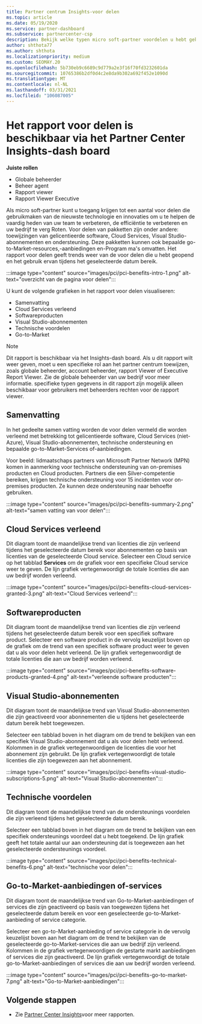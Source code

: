```yaml
---
title: Partner centrum Insights-voor delen
ms.topic: article
ms.date: 05/19/2020
ms.service: partner-dashboard
ms.subservice: partnercenter-csp
description: Bekijk welke typen micro soft-partner voordelen u hebt gekregen om uw bedrijf te helpen groeien, de efficiëntie te verbeteren en de vaardig heden van uw team te verbeteren.
author: shthota77
ms.author: shthota
ms.localizationpriority: medium
ms.custom: SEOMAY.20
ms.openlocfilehash: 5b730eb9c6689c9d779a2e3f16f70fd3232601da
ms.sourcegitcommit: 10765386b2df0d4c2e8da9b302a692f452e1090d
ms.translationtype: MT
ms.contentlocale: nl-NL
ms.lasthandoff: 03/31/2021
ms.locfileid: "106087005"
---
```

# <a name="benefits-report-available-from-the-partner-center-insights-dashboard"></a>Het rapport voor delen is beschikbaar via het Partner Center Insights-dash board

**Juiste rollen**

- Globale beheerder
- Beheer agent
- Rapport viewer
- Rapport Viewer Executive

Als micro soft-partner kunt u toegang krijgen tot een aantal voor delen die gebruikmaken van de nieuwste technologie en innovaties om u te helpen de vaardig heden van uw team te verbeteren, de efficiëntie te verbeteren en uw bedrijf te verg Roten. Voor delen van pakketten zijn onder andere: toewijzingen van gelicentieerde software, Cloud Services, Visual Studio-abonnementen en ondersteuning. Deze pakketten kunnen ook bepaalde go-to-Market-resources,-aanbiedingen en-Program ma's omvatten. Het rapport voor delen geeft trends weer van de voor delen die u hebt geopend en het gebruik ervan tijdens het geselecteerde datum bereik.

:::image type="content" source="images/pci/pci-benefits-intro-1.png" alt-text="overzicht van de pagina voor delen":::

U kunt de volgende grafieken in het rapport voor delen visualiseren:

- Samenvatting
- Cloud Services verleend
- Softwareproducten
- Visual Studio-abonnementen
- Technische voordelen
- Go-to-Market

 > [!NOTE]
 > Dit rapport is beschikbaar via het Insights-dash board. Als u dit rapport wilt weer geven, moet u een specifieke rol aan het partner centrum toewijzen, zoals globale beheerder, account beheerder, rapport Viewer of Executive Report Viewer. Zie de globale beheerder van uw bedrijf voor meer informatie. specifieke typen gegevens in dit rapport zijn mogelijk alleen beschikbaar voor gebruikers met beheerders rechten voor de rapport viewer.

## <a name="summary"></a>Samenvatting

In het gedeelte samen vatting worden de voor delen vermeld die worden verleend met betrekking tot gelicentieerde software, Cloud Services (niet-Azure), Visual Studio-abonnementen, technische ondersteuning en bepaalde go-to-Market-Services of-aanbiedingen.

Voor beeld: lidmaatschaps partners van Microsoft Partner Network (MPN) komen in aanmerking voor technische ondersteuning van on-premises producten en Cloud producten. Partners die een Silver-competentie bereiken, krijgen technische ondersteuning voor 15 incidenten voor on-premises producten. Ze kunnen deze ondersteuning naar behoefte gebruiken. 

:::image type="content" source="images/pci/pci-benefits-summary-2.png" alt-text="samen vatting van voor delen":::

## <a name="cloud-services-granted"></a>Cloud Services verleend

Dit diagram toont de maandelijkse trend van licenties die zijn verleend tijdens het geselecteerde datum bereik voor abonnementen op basis van licenties van de geselecteerde Cloud service.
Selecteer een Cloud service op het tabblad **Services** om de grafiek voor een specifieke Cloud service weer te geven. De lijn grafiek vertegenwoordigt de totale licenties die aan uw bedrijf worden verleend.

:::image type="content" source="images/pci/pci-benefits-cloud-services-granted-3.png" alt-text="Cloud Services verleend":::

## <a name="software-products"></a>Softwareproducten

Dit diagram toont de maandelijkse trend van licenties die zijn verleend tijdens het geselecteerde datum bereik voor een specifiek software product. Selecteer een software product in de vervolg keuzelijst boven op de grafiek om de trend van een specifiek software product weer te geven dat u als voor delen hebt verleend. De lijn grafiek vertegenwoordigt de totale licenties die aan uw bedrijf worden verleend.

:::image type="content" source="images/pci/pci-benefits-software-products-granted-4.png" alt-text="verleende software producten":::

## <a name="visual-studio-subscriptions"></a>Visual Studio-abonnementen

Dit diagram toont de maandelijkse trend van Visual Studio-abonnementen die zijn geactiveerd voor abonnementen die u tijdens het geselecteerde datum bereik hebt toegewezen.

Selecteer een tabblad boven in het diagram om de trend te bekijken van een specifiek Visual Studio-abonnement dat u als voor delen hebt verleend. Kolommen in de grafiek vertegenwoordigen de licenties die voor het abonnement zijn gebruikt. De lijn grafiek vertegenwoordigt de totale licenties die zijn toegewezen aan het abonnement.

:::image type="content" source="images/pci/pci-benefits-visual-studio-subscriptions-5.png" alt-text="Visual Studio-abonnementen":::

## <a name="technical-benefits"></a>Technische voordelen

Dit diagram toont de maandelijkse trend van de ondersteunings voordelen die zijn verleend tijdens het geselecteerde datum bereik.

Selecteer een tabblad boven in het diagram om de trend te bekijken van een specifiek ondersteunings voordeel dat u hebt toegekend. De lijn grafiek geeft het totale aantal uur aan ondersteuning dat is toegewezen aan het geselecteerde ondersteunings voordeel.

:::image type="content" source="images/pci/pci-benefits-technical-benefits-6.png" alt-text="technische voor delen":::

## <a name="go-to-market-offers-or-services"></a>Go-to-Market-aanbiedingen of-services

Dit diagram toont de maandelijkse trend van Go-to-Market-aanbiedingen of services die zijn geactiveerd op basis van toegewezen tijdens het geselecteerde datum bereik en voor een geselecteerde go-to-Market-aanbieding of service categorie.

Selecteer een go-to-Market-aanbieding of service categorie in de vervolg keuzelijst boven aan het diagram om de trend te bekijken van de geselecteerde go-to-Market-services die aan uw bedrijf zijn verleend. Kolommen in de grafiek vertegenwoordigen de gestarte markt aanbiedingen of services die zijn geactiveerd. De lijn grafiek vertegenwoordigt de totale go-to-Market-aanbiedingen of services die aan uw bedrijf worden verleend.

:::image type="content" source="images/pci/pci-benefits-go-to-market-7.png" alt-text="Go-to-Market-aanbiedingen":::

## <a name="next-steps"></a>Volgende stappen

- Zie [Partner Center Insights](partner-center-insights.md)voor meer rapporten.
